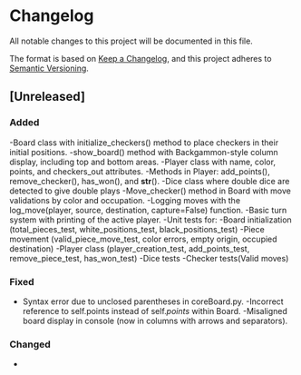# Changelog 

All notable changes to this project will be documented in this file.

The format is based on [Keep a Changelog](https://keepachangelog.com/en/1.1.0/),
and this project adheres to [Semantic Versioning](https://semver.org/spec/v2.0.0.html).

## [Unreleased]

### Added

-Board class with initialize_checkers() method to place checkers in their initial positions.
-show_board() method with Backgammon-style column display, including top and bottom areas.
-Player class with name, color, points, and checkers_out attributes.
-Methods in Player: add_points(), remove_checker(), has_won(), and __str__().
-Dice class where double dice are detected to give double plays
-Move_checker() method in Board with move validations by color and occupation.
-Logging moves with the log_move(player, source, destination, capture=False) function.
-Basic turn system with printing of the active player.
-Unit tests for:
    -Board initialization (total_pieces_test, white_positions_test, black_positions_test)
    -Piece movement (valid_piece_move_test, color errors, empty origin, occupied destination)
    -Player class (player_creation_test, add_points_test, remove_piece_test, has_won_test)
    -Dice tests
    -Checker tests(Valid moves)
### Fixed 

- Syntax error due to unclosed parentheses in coreBoard.py.
-Incorrect reference to self.points instead of self._points_ within Board.
-Misaligned board display in console (now in columns with arrows and separators).

### Changed 
-